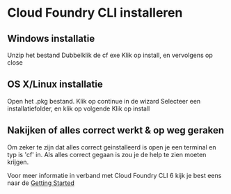 <h1>Cloud Foundry CLI installeren</h1>

<h2>Windows installatie</h2>

Unzip het bestand
Dubbelklik de cf exe
Klik op install, en vervolgens op close

<h2>OS X/Linux installatie</h2>

Open het .pkg bestand.
Klik op continue in de wizard
Selecteer een installatiefolder, en klik op volgende
Klik op install

<h2>Nakijken of alles correct werkt & op weg geraken</h2>

Om zeker te zijn dat alles correct geinstalleerd is open je een terminal en typ is 'cf' in. Als alles correct gegaan is zou je de help te zien moeten krijgen.

Voor meer informatie in verband met Cloud Foundry CLI 6 kijk je best eens naar de
<a href="http://docs.cloudfoundry.org/devguide/installcf/whats-new-v6.html">Getting Started</a>